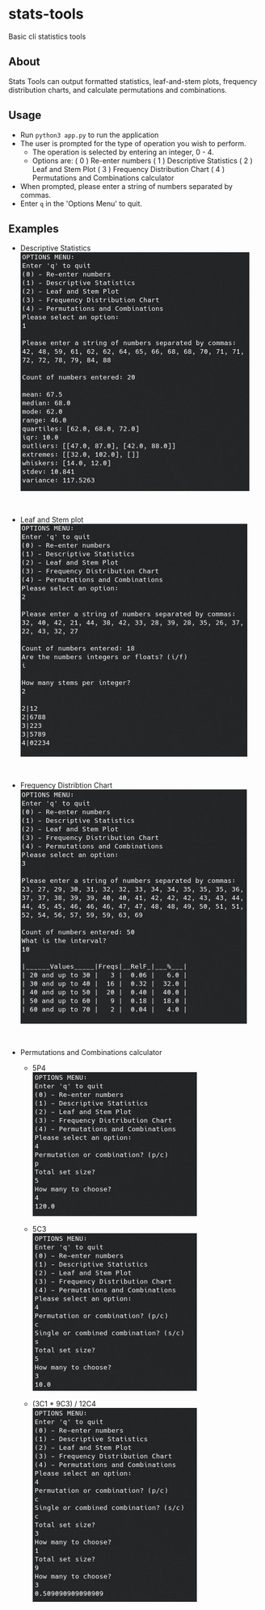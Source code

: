 # stats-tools

Basic cli statistics tools

## About

Stats Tools can output formatted statistics, leaf-and-stem plots, frequency distribution charts, and calculate permutations and combinations.

## Usage

- Run `python3 app.py` to run the application
- The user is prompted for the type of operation you wish to perform.
  - The operation is selected by entering an integer, 0 - 4.
  - Options are:
    ( 0 ) Re-enter numbers
    ( 1 ) Descriptive Statistics
    ( 2 ) Leaf and Stem Plot
    ( 3 ) Frequency Distribution Chart
    ( 4 ) Permutations and Combinations calculator
- When prompted, please enter a string of numbers separated by commas.
- Enter `q` in the 'Options Menu' to quit.

## Examples

- Descriptive Statistics <br/>
![Example 1](images/ex-1.png)

<br/>

- Leaf and Stem plot <br/>
![Example 2](images/ex-2.png)

<br/>

- Frequency Distribtion Chart <br/>
![Example 3](images/ex-3.png)

<br/>

- Permutations and Combinations calculator
  - 5P4 <br/>
  ![Example 4a](images/ex-4-p.png)

  - 5C3 <br/>
  ![Example 4b](images/ex-4-c.png)
  
  - (3C1 * 9C3) / 12C4 <br/>
  ![Example 4c](images/ex-4-cc.png)